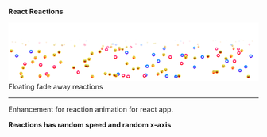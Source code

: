 <b>React Reactions</b>

<img src="https://github.com/amanjain7838/reactReactions/blob/master/public/images/reactReactions.png"/>
Floating fade away reactions 

<hr>
Enhancement for reaction animation for react app. 


<b>Reactions has random speed and random x-axis</b>
